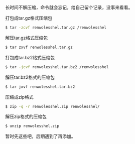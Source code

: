 长时间不解压缩，命令就会忘记，给自己留个记录，没事来看看。

打包成tar.gz格式压缩包

```bash
$ tar -zcvf renwolesshel.tar.gz /renwolesshel
```

解压tar.gz格式压缩包

```bash
$ tar zxvf renwolesshel.tar.gz
```

打包成tar.bz2格式压缩包

```bash
$ tar -jcvf renwolesshel.tar.bz2 /renwolesshel
```

解压tar.bz2格式的压缩包

```bash
$ tar jxvf renwolesshel.tar.bz2
```

压缩成zip格式

```bash
$ zip -q -r renwolesshel.zip renwolesshel/
```

解压zip格式的压缩包

```bash
$ unzip renwolesshel.zip
```

暂时先这些吧，后期遇到了再添加。